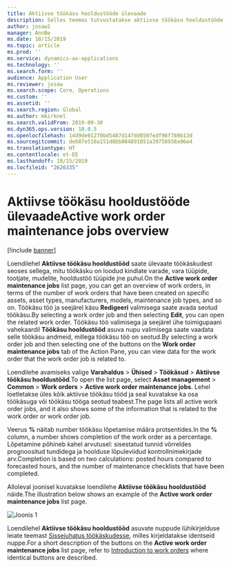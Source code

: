 ```yaml
---
title: Aktiivse töökäsu hooldustööde ülevaade
description: Selles teemas tutvustatakse aktiivse töökäsu hooldustööde ülevaadet Varahalduses.
author: josaw1
manager: AnnBe
ms.date: 10/15/2019
ms.topic: article
ms.prod: ''
ms.service: dynamics-ax-applications
ms.technology: ''
ms.search.form: ''
audience: Application User
ms.reviewer: josaw
ms.search.scope: Core, Operations
ms.custom: ''
ms.assetid: ''
ms.search.region: Global
ms.author: mkirknel
ms.search.validFrom: 2019-09-30
ms.dyn365.ops.version: 10.0.5
ms.openlocfilehash: 14d9de01270bd5487d147dd0507edf98f789b13d
ms.sourcegitcommit: deb87e518a151d8bb084891851a39758938a96e4
ms.translationtype: HT
ms.contentlocale: et-EE
ms.lasthandoff: 10/15/2019
ms.locfileid: "2626335"
---
```

# <a name="active-work-order-maintenance-jobs-overview"></a><span data-ttu-id="74bdc-103">Aktiivse töökäsu hooldustööde ülevaade</span><span class="sxs-lookup"><span data-stu-id="74bdc-103">Active work order maintenance jobs overview</span></span>

[!include [banner](../../includes/banner.md)]



<span data-ttu-id="74bdc-104">Loendilehel **Aktiivse töökäsu hooldustööd** saate ülevaate töökäskudest seoses sellega, mitu töökäsku on loodud kindlate varade, vara tüüpide, tootjate, mudelite, hooldustöö tüüpide jne puhul.</span><span class="sxs-lookup"><span data-stu-id="74bdc-104">On the **Active work order maintenance jobs** list page, you can get an overview of work orders, in terms of the number of work orders that have been created on specific assets, asset types, manufacturers, models, maintenance job types, and so on.</span></span> <span data-ttu-id="74bdc-105">Töökäsu töö ja seejärel käsu **Redigeeri** valimisega saate avada seotud töökäsu.</span><span class="sxs-lookup"><span data-stu-id="74bdc-105">By selecting a work order job and then selecting **Edit**, you can open the related work order.</span></span> <span data-ttu-id="74bdc-106">Töökäsu töö valimisega ja seejärel ühe toimigupaani vahekaardil **Töökäsu hooldustööd** asuva nupu valimisega saate vaadata selle töökäsu andmeid, millega töökäsu töö on seotud.</span><span class="sxs-lookup"><span data-stu-id="74bdc-106">By selecting a work order job and then selecting one of the buttons on the **Work order maintenance jobs** tab of the Action Pane, you can view data for the work order that the work order job is related to.</span></span>

<span data-ttu-id="74bdc-107">Loendilehe avamiseks valige **Varahaldus** > **Ühised** > **Töökäsud** > **Aktiivse töökäsu hooldustööd**.</span><span class="sxs-lookup"><span data-stu-id="74bdc-107">To open the list page, select **Asset management** > **Common** > **Work orders** > **Active work order maintenance jobs**.</span></span> <span data-ttu-id="74bdc-108">Lehel loetletakse üles kõik aktiivse töökäsu tööd ja seal kuvatakse ka osa töökäsuga või töökäsu tööga seotud teabest.</span><span class="sxs-lookup"><span data-stu-id="74bdc-108">The page lists all active work order jobs, and it also shows some of the information that is related to the work order or work order job.</span></span>

<span data-ttu-id="74bdc-109">Veerus **%** näitab number töökäsu lõpetamise määra protsentides.</span><span class="sxs-lookup"><span data-stu-id="74bdc-109">In the **%** column, a number shows completion of the work order as a percentage.</span></span> <span data-ttu-id="74bdc-110">Lõpetamine põhineb kahel arvutusel: sisestatud tunnid võrreldes prognoositud tundidega ja hoolduse lõpuleviidud kontrollnimekirjade arv.</span><span class="sxs-lookup"><span data-stu-id="74bdc-110">Completion is based on two calculations: posted hours compared to forecasted hours, and the number of maintenance checklists that have been completed.</span></span>

<span data-ttu-id="74bdc-111">Alloleval joonisel kuvatakse loendilehe **Aktiivse töökäsu hooldustööd** näide.</span><span class="sxs-lookup"><span data-stu-id="74bdc-111">The illustration below shows an example of the **Active work order maintenance jobs** list page.</span></span>

![Joonis 1](media/23-work-orders.png)

<span data-ttu-id="74bdc-113">Loendilehel **Aktiivse töökäsu hooldustööd** asuvate nuppude lühikirjelduse leiate teemast [Sissejuhatus töökäskudesse](../work-orders/introduction-to-work-orders.md), milles kirjeldatakse identseid nuppe.</span><span class="sxs-lookup"><span data-stu-id="74bdc-113">For a short description of the buttons on the **Active work order maintenance jobs** list page, refer to [Introduction to work orders](../work-orders/introduction-to-work-orders.md) where identical buttons are described.</span></span>

